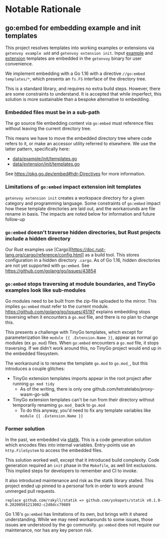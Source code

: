 # Notable Rationale

## go:embed for embedding example and init templates

This project resolves templates into working examples or extensions via `getenvoy example add` and
`getenvoy extension init`. Input [example](data/example/init/templates) and [extension](data/extension/init/templates)
templates are embedded in the `getenvoy` binary for user convenience.

We implement embedding with a Go 1.16 with a directive `//go:embed templates/*`, which presents an `fs.FS` interface of
the directory tree. 

This is a standard library, and requires no extra build steps. However, there are some constraints to understand. It is
accepted that while imperfect, this solution is more sustainable than a bespoke alternative to embedding.

### Embedded files must be in a sub-path
The go source file embedding content via `go:embed` must reference files without leaving the current directory tree.

This means we have to move the embedded directory tree where code refers to it, or make an accessor utility referred to
elsewhere. We use the latter pattern, specifically here:
* [data/example/init/templates.go](data/example/init/templates.go) 
* [data/extension/init/templates.go](data/extension/init/templates.go)

See https://pkg.go.dev/embed#hdr-Directives for more information.

### Limitations of `go:embed` impact extension init templates
`getenvoy extension init` creates a workspace directory for a given category and programming language. Some constraints
of `go:embed` impact how these template directories are laid out, and the workarounds are file rename in basis. The
impacts are noted below for information and future follow-up


### `go:embed` doesn't traverse hidden directories, but Rust projects include a hidden directory 
Our Rust examples use [Cargo][https://doc.rust-lang.org/cargo/reference/config.html] as a build tool. This stores
configuration in a hidden directory `.cargo`. As of Go 1.16, hidden directories are not yet supported with `go:embed`.
See https://github.com/golang/go/issues/43854

### `go:embed` stops traversing at module boundaries, and TinyGo examples look like sub-modules
Go modules need to be built from the zip-file uploaded to the mirror. This implies `go:embed` must refer to the
current module. https://github.com/golang/go/issues/45197 explains embedding stops traversing when it encounters a
`go.mod` file, and there is no plan to change this.

This presents a challenge with TinyGo templates, which except for parameterization like `module {{ .Extension.Name }}`,
appear as normal go modules (ex `go.mod`) files. When `go:embed` encounters a `go.mod` file, it stops traversing. If we
didn't work around this, no TinyGo project would end up in the embedded filesystem.

The workaround is to rename the template `go.mod` to `go.mod_`, but this introduces a couple glitches:

* TinyGo extension templates imports appear in the root project after running `go mod tidy`
  * As of the writing, there is only one github.com/tetratelabs/proxy-wasm-go-sdk
* TinyGo extension templates can't be run from their directory without temporarily renaming `go.mod_` back to `go.mod`
  * To do this anyway, you'd need to fix any template variables like `module {{ .Extension.Name }}`

### Former solution
In the past, we embedded via [statik](https://github.com/rakyll/statik). This is a code generation solution which
encodes files into internal variables. Entry-points use an `http.FileSystem` to access the embedded files.

This solution worked well, except that it introduced build complexity. Code generation required an `init` phase in the
`Makefile`, as well lint exclusions. This implied steps for developers to remember and CI to invoke.

It also introduced maintenance and risk as the statik library stalled. This project ended up pinned to a personal fork
in order to work around unmerged pull requests.
```
replace github.com/rakyll/statik => github.com/yskopets/statik v0.1.8-0.20200501213002-c2d8dcc79889
```

Go 1.16's `go:embed` has limitations of its own, but brings with it shared understanding. While we may need workarounds
to some issues, those issues are understood by the go community. `go:embed` does not require our maintenance, nor has
any key person risk.
